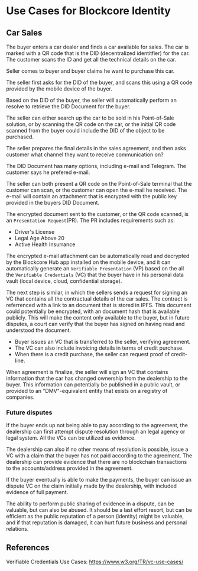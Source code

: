 # Use Cases for Blockcore Identity


## Car Sales

The buyer enters a car dealer and finds a car available for sales. The car is marked with a QR code that is the DID (decentralized identitfier) for the car. 
The customer scans the ID and get all the technical details on the car.

Seller comes to buyer and buyer claims he want to purchase this car.

The seller first asks for the DID of the buyer, and scans this using a QR code provided by the mobile device of the buyer.

Based on the DID of the buyer, the seller will automatically perform an resolve to retrieve the DID Document for the buyer.

The seller can either search up the car to be sold in his Point-of-Sale solution, or by scanning the QR code on the car, or the initial QR code scanned from 
the buyer could include the DID of the object to be purchased.

The seller prepares the final details in the sales agreement, and then asks customer what channel they want to receive communication on?

The DID Document has many options, including e-mail and Telegram. The customer says he prefered e-mail.

The seller can both present a QR code on the Point-of-Sale terminal that the customer can scan, or the customer can open the e-mail he received. The e-mail 
will contain an attachment that is encrypted with the public key provided in the buyers DID Document.

The encrypted document sent to the customer, or the QR code scanned, is an `Presentation Request`(PR). The PR includes requirements such as:

- Driver's License
- Legal Age Above 20
- Active Health Insurrance

The encrypted e-mail attachment can be automatically read and decrypted by the Blockcore Hub app installed on the mobile device, and it can automatically generate an `Verifiable Presentation` (VP) based on the all the `Verifiable Credentials` (VC) that the buyer have in his personal data vault (local device, cloud, confidential storage).

The next step is similar, in which the sellers sends a request for signing an VC that contains all the contractual details of the car sales. The contract is referrenced with a link to an document that is stored in IPFS. This document could potentially be encrypted, with an document hash that is available publicly. This will make the content only available to the buyer, but in future disputes, a court can verify that the buyer has signed on having read and understood the document.

- Buyer issues an VC that is transferred to the seller, verifying agreement.
- The VC can also include invoicing details in terms of credit purchase.
- When there is a credit purchase, the seller can request proof of credit-line.

When agreement is finalize, the seller will sign an VC that contains information that the car has changed ownership from the dealership to the buyer. This information can potentially be published in a public vault, or provided to an "DMV"-equivalent entity that exists on a registry of companies.

### Future disputes

If the buyer ends up not being able to pay according to the agreement, the dealership can first attempt dispute resolution through an legal agency or legal system. All the VCs can be utilized as evidence.

The dealership can also if no other means of resolution is possible, issue a VC with a claim that the buyer has not paid according to the agreement. The dealership can provide evidence that there are no blockchain transactions to the accounts/address provided in the agreement.

If the buyer eventually is able to make the payments, the buyer can issue an dispute VC on the claim initially made by the dealership, with included evidence of full payment.

The ability to perform public sharing of evidence in a dispute, can be valuable, but can also be abused. It should be a last effort resort, but can be efficient as the public reputation of a person (identity) might be valuable, and if that reputation is damaged, it can hurt future business and personal relations.

## References

Verifiable Credentials Use Cases: https://www.w3.org/TR/vc-use-cases/